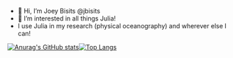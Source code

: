 - 👋 Hi, I’m Joey Bisits @jbisits
- 👀 I’m interested in all things Julia!
- I use Julia in my research (physical oceanography) and wherever else I can!

[![Anurag's GitHub stats](https://github-readme-stats.vercel.app/api?username=jbisits&show_icons=true&count_private=true&theme=onedark)](https://github.com/anuraghazra/github-readme-stats)[![Top Langs](https://github-readme-stats.vercel.app/api/top-langs/?username=jbisits&theme=onedark&hide=jupyter%20notebook&layout=compact)](https://github.com/anuraghazra/github-readme-stats)

<!---
jbisits/jbisits is a ✨ special ✨ repository because its `README.md` (this file) appears on your GitHub profile.
You can click the Preview link to take a look at your changes.
--->
